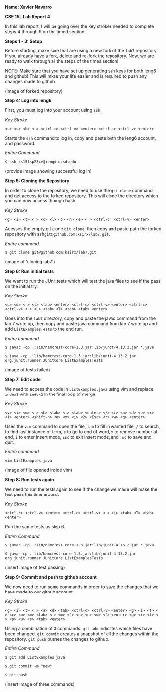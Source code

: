 __Name: Xavier Navarro__

__CSE 15L Lab Report 4__

In this lab report, I will be going over the key strokes needed to complete steps 4 through 9 on the timed section.

__Steps 1 - 3: Setup__

Before starting, make sure that are using a new fork of the ```lab7``` repository. If you already have a fork, delete and re-fork the repository. Now, we are ready to walk through all the steps of the times section!

NOTE: Make sure that you have set up generating ssh keys for both ieng6 and github! This will mkae your life easier and is required to push any changes made to github.

(image of forked repository)

__Step 4: Log into ieng6__

First, you must log into your account using ```ssh```.

_Key Stroke_

```<s> <s> <h> < > <ctrl-c> <ctrl-v> <enter> <ctrl-c> <ctrl-v> <enter>``` 

Starts the ```ssh``` command to log in, copy and paste both the ieng6 account, and password.

_Entire Command_

```$ ssh cs15lsp23cv@ieng6.ucsd.edu```

(provide image showing successful log in)

__Step 5: Cloning the Repository__

In order to clone the repository, we need to use the ```git clone``` command and get access to the forked repository. This will clone the directory which you can now access through bash.

_Key Stroke_

```<g> <i> <t> < > <c> <l> <o> <n> <e> < > <ctrl-c> <ctrl-v> <enter>```

Acesses the empty git clone ```git clone```, then copy and paste path the forked repository with ssh```git@github.com:ksirx/lab7.git```.

_Entire command_

```$ git clone git@github.com:ksirx/lab7.git```

(image of 'cloning lab7')

__Step 6: Run initial tests__

We want to run the JUnit tests which will test the java files to see if the pass on the initial try.

_Key Stroke_

```<c> <d> < > <l> <tab> <enter> <ctrl-c> <ctrl-v> <enter> <ctrl-c> <ctrl-v> < > <L> <tab> <T> <tab> <tab> <enter>```

Goes into the ```lab7``` directory, copy and paste the javac command from the lab 7 write up, then copy and paste java command from lab 7 write up and add ```ListExamplesTests``` to the end run.

_Entire command_

```$ javac -cp .:lib/hamcrest-core-1.3.jar:lib/junit-4.13.2.jar *.java```

```$ java -cp .:lib/hamcrest-core-1.3.jar:lib/junit-4.13.2.jar org.junit.runner.JUnitCore ListExamplesTests```

(image of tests failed)

__Step 7: Edit code__

We need to access the code in ```ListExamples.java``` using vim and replace ```index1``` with ```index2``` in the final loop of merge.

_Key Stroke_

```<v> <i> <m> < > <L> <tab> <.> <tab> <enter> </> <i> <n> <d> <e> <x> <1> <enter> <shift-n> <e> <x> <i> <2> <Esc> <:> <w> <q> <enter>```

Uses the ```vim``` command to open the file, ```tab``` to fill in wanted file, ```/``` to search, <shift-n> to find last instance of term, ```e``` to go to end of word, ```x``` to remove number at end, ```i``` to enter insert mode, ```Esc``` to exit insert mode, and ```:wq``` to save and quit.

_Entire command_
  
```vim ListExamples.java```
  
(image of file opened inside vim)
  
__Step 8: Run tests again__
  
  We need to run the tests again to see if the change we made will make the test pass this time around.
  
  _Key Stroke_
  
  ```<ctrl-c> <ctrl-v> <enter> <ctrl-c> <ctrl-v> < > <L> <tab> <T> <tab> <enter>```
  
  Run the same tests as step 6.
  
  _Entire Command_
  
  ```$ javac -cp .:lib/hamcrest-core-1.3.jar:lib/junit-4.13.2.jar *.java```

```$ java -cp .:lib/hamcrest-core-1.3.jar:lib/junit-4.13.2.jar org.junit.runner.JUnitCore ListExamplesTests```
  
  (insert image of test passing)
  
  __Step 9: Commit and push to github account__
  
  We now need to run some commands in order to save the changes that we have made to our github account.
  
  _Key Stroke_
  
 ```<g> <i> <t> < > <a> <d> <tab> <ctrl-c> <ctrl-v> <enter> <g> <i> <t> < > <c> <o> <m> <tab> <-> <m> <"> <n> <e> <w> <"> <enter> <g> <i> <t> < > <p> <u> <s> <tab> <enter> ``` 
  
Using a combination of 3 commands. ```git add``` indicates which files have been changed. ```git commit```   creates a snapshot of all the changes within the repository. ```git push``` pushes the changes to github.

  _Entire Command_
  
  ```$ git add ListExamples.java```
  
  ```$ git commit -m "new"```
  
  ```$ git push```
  
(insert image of three commands)

